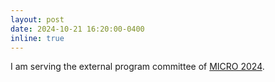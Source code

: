 ```yaml
---
layout: post
date: 2024-10-21 16:20:00-0400
inline: true
---
```


I am serving the external program committee of [MICRO 2024](https://microarch.org/micro57/).
